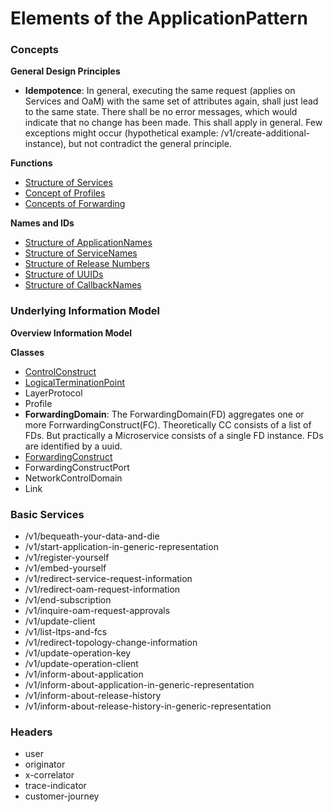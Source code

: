 # Elements of the ApplicationPattern


### Concepts

**General Design Principles**
* **Idempotence**: In general, executing the same request (applies on Services and OaM) with the same set of attributes again, shall just lead to the same state. There shall be no error messages, which would indicate that no change has been made. This shall apply in general. Few exceptions might occur (hypothetical example: /v1/create-additional-instance), but not contradict the general principle.

**Functions**
* [Structure of Services](./StructureOfServices/StructureOfServices.md)
* [Concept of Profiles](./ConceptOfProfiles/ConceptOfProfiles.md)
* [Concepts of Forwarding](./ConceptsOfForwarding/ConceptsOfForwarding.md)

**Names and IDs**
* [Structure of ApplicationNames](./StructureOfApplicationNames/StructureOfApplicationNames.md)
* [Structure of ServiceNames](./StructureOfServiceNames/StructureOfServiceNames.md)
* [Structure of Release Numbers](./StructureOfReleaseNumbers/StructureOfReleaseNumbers.md)
* [Structure of UUIDs](./StructureOfUuids/StructureOfUuids.md)
* [Structure of CallbackNames](./StructureOfCallbackNames/StructureOfCallbackNames.md)


### Underlying Information Model

**Overview Information Model**

**Classes**
* [ControlConstruct](./EntitiesOfLoadFiles/ControlConstruct.md) 
* [LogicalTerminationPoint](./EntitiesOfLoadFiles/LogicalTerminationPoint.md)
* LayerProtocol
* Profile
* **ForwardingDomain**: The ForwardingDomain(FD) aggregates one or more ForrwardingConstruct(FC). Theoretically CC consists of a list of FDs. But practically a Microservice consists of a single FD instance. FDs are identified by a uuid.
* [ForwardingConstruct](./EntitiesOfLoadFiles/ForwardindConstruct.md)
* ForwardingConstructPort
* NetworkControlDomain
* Link


### Basic Services

* /v1/bequeath-your-data-and-die
* /v1/start-application-in-generic-representation
* /v1/register-yourself
* /v1/embed-yourself
* /v1/redirect-service-request-information
* /v1/redirect-oam-request-information
* /v1/end-subscription
* /v1/inquire-oam-request-approvals
* /v1/update-client
* /v1/list-ltps-and-fcs
* /v1/redirect-topology-change-information
* /v1/update-operation-key
* /v1/update-operation-client
* /v1/inform-about-application
* /v1/inform-about-application-in-generic-representation
* /v1/inform-about-release-history
* /v1/inform-about-release-history-in-generic-representation


### Headers

* user
* originator
* x-correlator
* trace-indicator
* customer-journey

